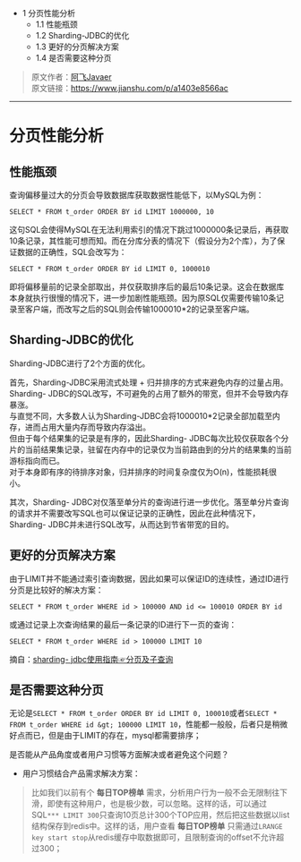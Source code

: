   * 1 分页性能分析
    * 1.1 性能瓶颈
    * 1.2 Sharding-JDBC的优化
    * 1.3 更好的分页解决方案
    * 1.4 是否需要这种分页

> 原文作者：[阿飞Javaer](https://www.jianshu.com/u/6779ec81d3b7)  
>  原文链接：<https://www.jianshu.com/p/a1403e8566ac>

* * *

# 分页性能分析

## 性能瓶颈

查询偏移量过大的分页会导致数据库获取数据性能低下，以MySQL为例：

    
    
    SELECT * FROM t_order ORDER BY id LIMIT 1000000, 10
    

这句SQL会使得MySQL在无法利用索引的情况下跳过1000000条记录后，再获取10条记录，其性能可想而知。而在分库分表的情况下（假设分为2个库），为了保证数据的正确性，SQL会改写为：

    
    
    SELECT * FROM t_order ORDER BY id LIMIT 0, 1000010
    

即将偏移量前的记录全部取出，并仅获取排序后的最后10条记录。这会在数据库本身就执行很慢的情况下，进一步加剧性能瓶颈。因为原SQL仅需要传输10条记录至客户端，而改写之后的SQL则会传输1000010*2的记录至客户端。

## Sharding-JDBC的优化

Sharding-JDBC进行了2个方面的优化。

首先，Sharding-JDBC采用流式处理 + 归并排序的方式来避免内存的过量占用。Sharding-
JDBC的SQL改写，不可避免的占用了额外的带宽，但并不会导致内存暴涨。  
与直觉不同，大多数人认为Sharding-JDBC会将1000010*2记录全部加载至内存，进而占用大量内存而导致内存溢出。  
但由于每个结果集的记录是有序的，因此Sharding-
JDBC每次比较仅获取各个分片的当前结果集记录，驻留在内存中的记录仅为当前路由到的分片的结果集的当前游标指向而已。  
对于本身即有序的待排序对象，归并排序的时间复杂度仅为O(n)，性能损耗很小。

其次，Sharding-
JDBC对仅落至单分片的查询进行进一步优化。落至单分片查询的请求并不需要改写SQL也可以保证记录的正确性，因此在此种情况下，Sharding-
JDBC并未进行SQL改写，从而达到节省带宽的目的。

## 更好的分页解决方案

由于LIMIT并不能通过索引查询数据，因此如果可以保证ID的连续性，通过ID进行分页是比较好的解决方案：

    
    
    SELECT * FROM t_order WHERE id > 100000 AND id <= 100010 ORDER BY id
    

或通过记录上次查询结果的最后一条记录的ID进行下一页的查询：

    
    
    SELECT * FROM t_order WHERE id > 100000 LIMIT 10
    

摘自：[sharding-
jdbc使用指南☞分页及子查询](https://link.jianshu.com?t=http%3A%2F%2Fshardingjdbc.io%2F1.x%2Fdocs%2F02-guide%2Fsubquery%2F)

## 是否需要这种分页

无论是`SELECT * FROM t_order ORDER BY id LIMIT 0, 100010`或者`SELECT * FROM t_order
WHERE id &gt; 100000 LIMIT 10`，性能都一般般，后者只是稍微好点而已，但是由于LIMIT的存在，mysql都需要排序；

是否能从产品角度或者用户习惯等方面解决或者避免这个问题？

  * 用户习惯结合产品需求解决方案：

> 比如我们以前有个 **每日TOP榜单** 需求，分析用户行为一般不会无限制往下滑，即使有这种用户，也是极少数，可以忽略。这样的话，可以通过SQL`***
LIMIT 300`只查询10页总计300个TOP应用，然后把这些数据以list结构保存到redis中。这样的话，用户查看 **每日TOP榜单**
只需通过`LRANGE key start stop`从redis缓存中取数据即可，且限制查询的offset不允许超过300；

